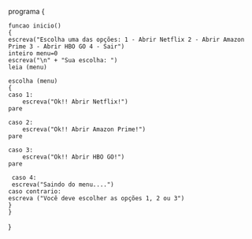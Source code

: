 programa
{
	
	funcao inicio()
	{
	escreva("Escolha uma das opções: 1 - Abrir Netflix 2 - Abrir Amazon Prime 3 - Abrir HBO GO 4 - Sair")
	inteiro menu=0
	escreva("\n" + "Sua escolha: ")
	leia (menu)
	
	escolha (menu)
	{
	caso 1:
		escreva("Ok!! Abrir Netflix!")
	pare
	
	caso 2:
		escreva("Ok!! Abrir Amazon Prime!")
	pare
	
	caso 3:
		escreva("Ok!! Abrir HBO GO!")
	pare
	
	 caso 4:
	 escreva("Saindo do menu....")
	caso contrario:
	escreva ("Você deve escolher as opções 1, 2 ou 3")
	}
	}	
}